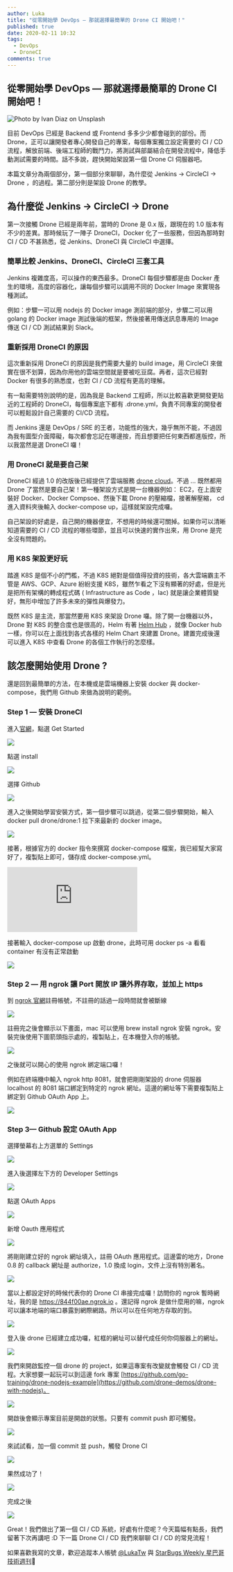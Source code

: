 ```yaml
---
author: Luka
title: "從零開始學 DevOps — 那就選擇最簡單的 Drone CI 開始吧！"
published: true
date: 2020-02-11 10:32
tags:
  - DevOps
  - DroneCI
comments: true
---
```


## 從零開始學 DevOps — 那就選擇最簡單的 Drone CI 開始吧！

![Photo by [Ivan Diaz](https://unsplash.com/@mdi?utm_source=medium&utm_medium=referral) on [Unsplash](https://unsplash.com?utm_source=medium&utm_medium=referral)](https://cdn-images-1.medium.com/max/10340/0*JN9t3uzpnpf0KCnz)

目前 DevOps 已經是 Backend 或 Frontend 多多少少都會碰到的部份。而 Drone，正可以讓開發者專心開發自己的專案，每個專案獨立設定需要的 CI / CD 流程，解放前端、後端工程師的戰鬥力，將測試與部屬結合在開發流程中，降低手動測試需要的時間。話不多說，趕快開始架設第一個 Drone CI 伺服器吧。

本篇文章分為兩個部分，第一個部分來聊聊，為什麼從 Jenkins -> CircleCI -> Drone ，的過程。第二部分則是架設 Drone 的教學。

## 為什麼從 Jenkins -> CircleCI -> Drone

第一次接觸 Drone 已經是兩年前，當時的 Drone 是 0.x 版，跟現在的 1.0 版本有不少的差異。那時候玩了一陣子 DroneCI，Docker 化了一些服務，但因為那時對 CI / CD 不甚熟悉，從 Jenkins、DroneCI 與 CircleCI 中選擇。

### 簡單比較 Jenkins、DroneCI、CircleCI 三套工具

Jenkins 複雜度高，可以操作的東西最多。DroneCI 每個步驟都是由 Docker 產生的環境，高度的容器化，讓每個步驟可以調用不同的 Docker Image 來實現各種測試。

例如：步驟一可以用 nodejs 的 Docker image 測前端的部分，步驟二可以用 golang 的 Docker image 測試後端的框架，然後接著用傳送訊息專用的 Image 傳送 CI / CD 測試結果到 Slack。

### 重新採用 DroneCI 的原因

這次重新採用 DroneCI 的原因是我們需要大量的 build image，用 CircleCI 來做實在很不划算，因為你用他的雲端空間就是要被吃豆腐。再者，這次已經對 Docker 有很多的熟悉度，也對 CI / CD 流程有更高的理解。

有一點需要特別說明的是，因為我是 Backend 工程師，所以比較喜歡更開發更貼近的工程師的 DroneCI，每個專案底下都有 .drone.yml，負責不同專案的開發者可以輕鬆設計自己需要的 CI/CD 流程。

而 Jenkins 還是 DevOps / SRE 的王者，功能性的強大，幾乎無所不能，不過因為我有圖型介面障礙，每次都會忘記在哪邊按，而且想要把任何東西都進版控，所以我當然是選 DroneCI 囉！

### 用 DroneCI 就是要自己架

DroneCI 經過 1.0 的改版後已經提供了雲端服務 [drone cloud](https://cloud.drone.io/)。不過 … 既然都用 Drone 了當然是要自己架！第一種架設方式是開一台機器例如： EC2，在上面安裝好 Docker、Docker Compsoe、然後下載 Drone 的壓縮檔，接著解壓縮， cd 進入資料夾後輸入 docker-compose up，這樣就架設完成囉。

自己架設的好處是，自己開的機器便宜，不想用的時候還可關掉。如果你可以清晰知道需要的 CI / CD 流程的哪些環節，並且可以快速的實作出來，用 Drone 是完全沒有問題的。

### 用 K8S 架設更好玩

踏進 K8S 是個不小的門檻，不過 K8S 絕對是個值得投資的技術，各大雲端霸主不管是 AWS、GCP、Azure 紛紛支援 K8S，雖然乍看之下沒有顯著的好處，但是光是把所有架構的轉成程式碼 ( Infrastructure as Code ，Iac) 就是讓企業體質變好，無形中增加了許多未來的彈性與爆發力。

既然 K8S 是主流，那當然要用 K8S 來架設 Drone 囉。除了開一台機器以外，Drone 對 K8S 的整合度也是很高的，Helm 有著 [Helm Hub](https://hub.helm.sh/) ，就像 Docker hub 一樣，你可以在上面找到各式各樣的 Helm Chart 來建置 Drone。建置完成後還可以進入 K8S 中查看 Drone 的各個工作執行的怎麼樣。

## 該怎麼開始使用 Drone ?

還是回到最簡單的方法，在本機或是雲端機器上安裝 docker 與 docker-compose，我們用 Github 來做為說明的範例。

### Step 1 — 安裝 DroneCI

進入[官網](https://drone.io/)，點選 Get Started

![](https://cdn-images-1.medium.com/max/2518/1*JeGCj0yZqFzICaBX3q2zqQ.png)

點選 install

![](https://cdn-images-1.medium.com/max/2306/1*y-3jjXLAq18yioLt-8XQaA.png)

選擇 Github

![](https://cdn-images-1.medium.com/max/2386/1*A_1WUlNDwtMcodmSNL4bCg.png)

進入之後開始學習安裝方式，第一個步驟可以跳過，從第二個步驟開始，輸入 docker pull drone/drone:1 拉下來最新的 docker image。

![](https://cdn-images-1.medium.com/max/2000/1*oSWpHROfnuWr2wWGp7V5zg.png)

接著，根據官方的 docker 指令來撰寫 docker-compose 檔案，我已經幫大家寫好了，複製貼上即可，儲存成 docker-compose.yml。

 <iframe src="https://medium.com/media/a91d32cb40f76295aba401d9e0e74e73" frameborder=0></iframe>

接著輸入 docker-compose up 啟動 drone，此時可用 docker ps -a 看看 container 有沒有正常啟動

![](https://cdn-images-1.medium.com/max/2000/1*vUJFccLcZjhD--24pCRm4g.png)

### Step 2 — 用 ngrok 讓 Port 開放 IP 讓外界存取，並加上 https

到 [ngrok 官網](https://dashboard.ngrok.com/)註冊帳號，不註冊的話過一段時間就會被斷線

![](https://cdn-images-1.medium.com/max/2084/1*RRyhzg7_hptFfU5RZfq1Jg.png)

註冊完之後會顯示以下畫面，mac 可以使用 brew install ngrok 安裝 ngrok。安裝完後使用下圖箭頭指示處的，複製貼上，在本機登入你的帳號。

![](https://cdn-images-1.medium.com/max/2060/1*sJjAvifeYuOlNrxEnkdl4Q.png)

之後就可以開心的使用 ngrok 綁定端口囉！

例如在終端機中輸入 ngrok http 8081，就會把剛剛架設的 drone 伺服器 localhost 的 8081 端口綁定到特定的 ngrok 網址。這邊的網址等下需要複製貼上綁定到 Github OAuth App 上。

![](https://cdn-images-1.medium.com/max/2000/1*PuxSJe60XUqpfDBBceZupQ.png)

### Step 3— Github 設定 OAuth App

選擇螢幕右上方選單的 Settings

![](https://cdn-images-1.medium.com/max/2000/1*7CIiJZbvCKLb5lfsPxN7cg.png)

進入後選擇左下方的 Developer Settings

![](https://cdn-images-1.medium.com/max/2000/1*HdxclQS70dX4FbETCMVxhw.png)

點選 OAuth Apps

![](https://cdn-images-1.medium.com/max/2000/1*UrZn_vFgPmeIceIjjx-4lA.png)

新增 Oauth 應用程式

![](https://cdn-images-1.medium.com/max/2574/1*Zsvs6JFoMdisHqahhb2ltw.png)

將剛剛建立好的 ngrok 網址填入，註冊 OAuth 應用程式。這邊雷的地方，Drone 0.8 的 callback 網址是 authorize，1.0 換成 login，文件上沒有特別著名。

![](https://cdn-images-1.medium.com/max/2000/1*3JAoWcFx4BGsG19w6wkY2w.png)

當以上都設定好的時候代表你的 Drone CI 串接完成囉！訪問你的 ngrok 暫時網址，我的是 https://844f00ae.ngrok.io 。還記得 ngrok 是做什麼用的嘛，ngrok 可以讓本地端的端口暴露到網際網路。所以可以在任何地方存取的到。

![](https://cdn-images-1.medium.com/max/2000/1*UG6pbB8rFnKKctU5lvsnPg.png)

登入後 drone 已經建立成功囉，紅框的網址可以替代成任何你伺服器上的網址。

![](https://cdn-images-1.medium.com/max/2118/1*08dTULm4YIx7v5LFwi_E0Q.png)

我們來開啟監控一個 drone 的 project，如果這專案有改變就會觸發 CI / CD 流程。大家想要一起玩可以到這邊 fork 專案 [https://github.com/go-training/drone-nodejs-example](https://github.com/drone-demos/drone-with-nodejs)。

![](https://cdn-images-1.medium.com/max/2144/1*TDNbj7nNu4OrTT5VXaaDig.png)

開啟後會顯示專案目前是開啟的狀態。只要有 commit push 即可觸發。

![](https://cdn-images-1.medium.com/max/NaN/1*sC8f7JVfEJgKOHCHIqvKxg.png)

來試試看，加一個 commit 並 push，觸發 Drone CI

![](https://cdn-images-1.medium.com/max/2000/1*WhSeytz5KRnnZ8hXvra8nQ.png)

果然成功了！

![](https://cdn-images-1.medium.com/max/2106/1*rSC_dLjMghPagl22PQHk6A.png)

完成之後

![](https://cdn-images-1.medium.com/max/2040/1*trGae2DEva01LWxk7jxI8Q.png)

Great！我們做出了第一個 CI / CD 系統，好處有什麼呢？今天篇幅有點長，我們留著下次再講吧 :D 下一篇 Drone CI / CD 我們來聊聊 CI / CD 的常見流程！

如果喜歡我寫的文章，歡迎追蹤本人帳號 [@LukaTw](https://medium.com/@LukaTw) 與 [StarBugs Weekly 星巴哥技術週刊](https://medium.com/starbugs)🙂
